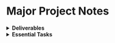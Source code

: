# Major Project Notes

<details><summary><strong>Deliverables</strong></summary>
  
* Design documents
* A game, per the prompt, in playable form (built to WebGL):
  - Opening screen
  - Gameplay
  - End / next scene
  - UI
* Presentation
* Team evaluation
* Repository
</details>

<details><summary><strong>Essential Tasks</strong></summary>
  
* 
</details>
